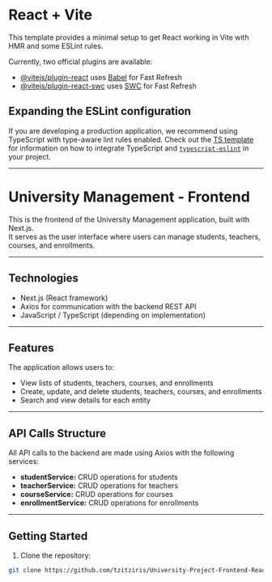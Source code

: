 # React + Vite

This template provides a minimal setup to get React working in Vite with HMR and some ESLint rules.

Currently, two official plugins are available:

- [@vitejs/plugin-react](https://github.com/vitejs/vite-plugin-react/blob/main/packages/plugin-react) uses [Babel](https://babeljs.io/) for Fast Refresh
- [@vitejs/plugin-react-swc](https://github.com/vitejs/vite-plugin-react/blob/main/packages/plugin-react-swc) uses [SWC](https://swc.rs/) for Fast Refresh

## Expanding the ESLint configuration

If you are developing a production application, we recommend using TypeScript with type-aware lint rules enabled. Check out the [TS template](https://github.com/vitejs/vite/tree/main/packages/create-vite/template-react-ts) for information on how to integrate TypeScript and [`typescript-eslint`](https://typescript-eslint.io) in your project.

---

# University Management - Frontend

This is the frontend of the University Management application, built with Next.js.  
It serves as the user interface where users can manage students, teachers, courses, and enrollments.

---

## Technologies

- Next.js (React framework)  
- Axios for communication with the backend REST API  
- JavaScript / TypeScript (depending on implementation)

---

## Features

The application allows users to:

- View lists of students, teachers, courses, and enrollments  
- Create, update, and delete students, teachers, courses, and enrollments  
- Search and view details for each entity

---

## API Calls Structure

All API calls to the backend are made using Axios with the following services:

- **studentService:** CRUD operations for students  
- **teacherService:** CRUD operations for teachers  
- **courseService:** CRUD operations for courses  
- **enrollmentService:** CRUD operations for enrollments

---

## Getting Started

1. Clone the repository:
```bash
git clone https://github.com/tzitziris/University-Project-Frontend-React.git

